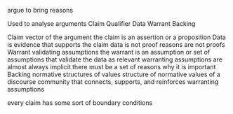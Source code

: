 argue
	to bring reasons


Used to analyse arguments
Claim
	Qualifier
Data
Warrant
Backing

Claim
	vector of the argument
	the claim is an assertion or a proposition
Data is evidence that supports the claim
	data is not proof
	reasons are not proofs
Warrant
	validating assumptions
	the warrant is an assumption or set of assumptions that validate the data as relevant
	warranting assumptions are almost always implicit
		there must be a set of reasons why it is important
Backing
	normative structures of values
	structure of normative values of a discourse community that connects, supports, and reinforces warranting assumptions

every claim has some sort of boundary conditions

 